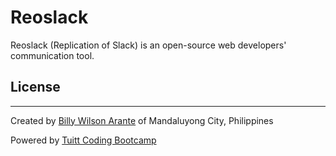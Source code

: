 # Reoslack

Reoslack (Replication of Slack) is an open-source web developers' communication tool.

## License

---
Created by [Billy Wilson Arante](https://arante.github.io) of Mandaluyong City, Philippines

Powered by [Tuitt Coding Bootcamp](http://tuitt.com/)
